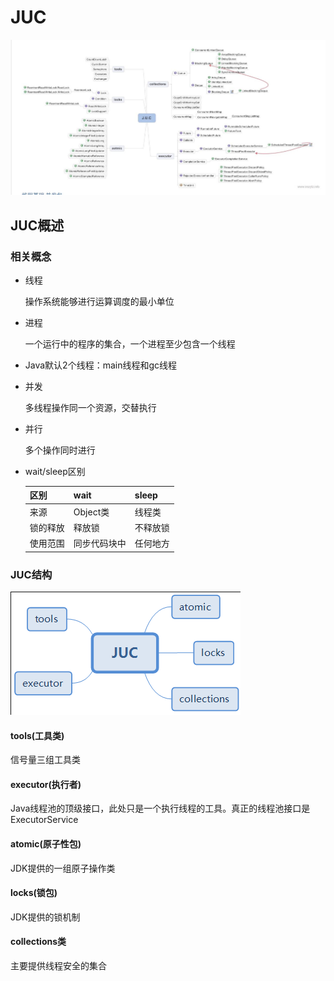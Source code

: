 # JUC

![JUCSummary.png](images/JUCSummary.png)

## JUC概述

### 相关概念

* 线程
  
    操作系统能够进行运算调度的最小单位

* 进程
  
    一个运行中的程序的集合，一个进程至少包含一个线程

* Java默认2个线程：main线程和gc线程

* 并发

    多线程操作同一个资源，交替执行
  
* 并行

    多个操作同时进行

* wait/sleep区别

    区别|wait|sleep
    ---|---|---
    来源|Object类|线程类
    锁的释放|释放锁|不释放锁
    使用范围|同步代码块中|任何地方

### JUC结构

![JUCInfrastructure.png](JUCInfrastructure.png)

#### tools(工具类)

信号量三组工具类

#### executor(执行者)

Java线程池的顶级接口，此处只是一个执行线程的工具。真正的线程池接口是ExecutorService

#### atomic(原子性包)

JDK提供的一组原子操作类

#### locks(锁包)

JDK提供的锁机制

#### collections类

主要提供线程安全的集合
